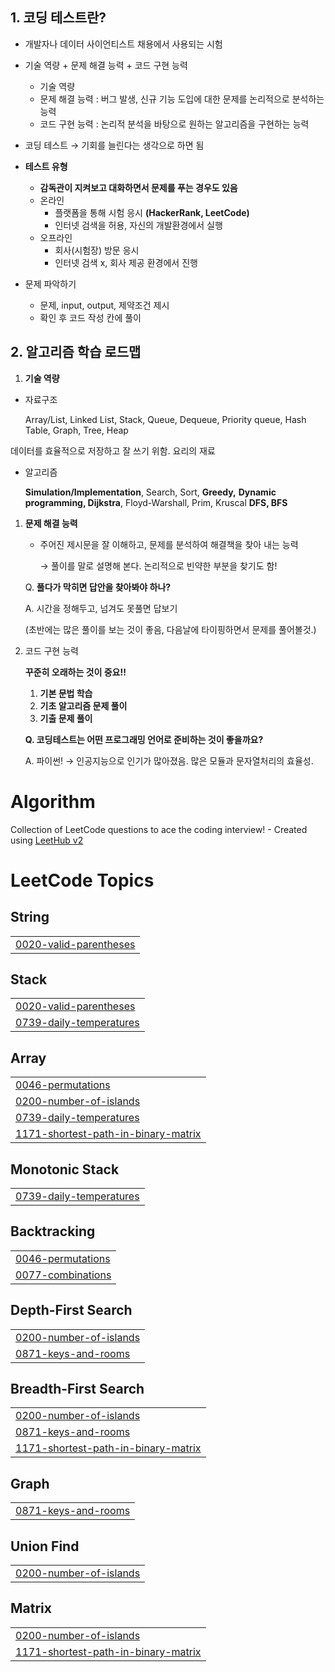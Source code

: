 ## 1. 코딩 테스트란?

- 개발자나 데이터 사이언티스트 채용에서 사용되는 시험
- 기술 역량 + 문제 해결 능력 + 코드 구현 능력
    - 기술 역량
    - 문제 해결 능력 : 버그 발생, 신규 기능 도입에 대한 문제를 논리적으로 분석하는 능력
    - 코드 구현 능력 : 논리적 분석을 바탕으로 원하는 알고리즘을 구현하는 능력
- 코딩 테스트 → 기회를 늘린다는 생각으로 하면 됨
- **테스트 유형**
    - **감독관이 지켜보고 대화하면서 문제를 푸는 경우도 있음**
    - 온라인
        - 플랫폼을 통해 시험 응시 **(HackerRank, LeetCode)**
        - 인터넷 검색을 허용, 자신의 개발환경에서 실행
    - 오프라인
        - 회사(시험장) 방문 응시
        - 인터넷 검색 x, 회사 제공 환경에서 진행

- 문제 파악하기
    - 문제, input, output, 제약조건 제시
    - 확인 후 코드 작성 칸에 풀이
## 2. 알고리즘 학습 로드맵

1. **기술 역량**

- 자료구조
    
    Array/List, Linked List, 
    Stack, Queue, Dequeue, 
    Priority queue, Hash Table,
    Graph, Tree, Heap
    

데이터를 효율적으로 저장하고 잘 쓰기 위함. 요리의 재료

- 알고리즘
    
    **Simulation/Implementation**,
    Search, Sort, **Greedy,**
    **Dynamic programming, Dijkstra**, 
    Floyd-Warshall, Prim, Kruscal
    **DFS, BFS**
    
1. **문제 해결 능력**
    - 주어진 제시문을 잘 이해하고, 문제를 분석하여 해결책을 찾아 내는 능력
        
        → 풀이를 말로 설명해 본다. 논리적으로 빈약한 부분을 찾기도 함!
        
    
    Q. **풀다가 막히면 답안을 찾아봐야 하나?**
    
    A. 시간을 정해두고, 넘겨도 못풀면 답보기 
    
    (초반에는 많은 풀이를 보는 것이 좋음, 다음날에 타이핑하면서 문제를 풀어볼것.)
    
2. 코드 구현 능력
    
    **꾸준히 오래하는 것이 중요!!**
    
    1. **기본 문법 학습**
    2. **기초 알고리즘 문제 풀이**
    3. **기출 문제 풀이**
    
    **Q. 코딩테스트는 어떤 프로그래밍 언어로 준비하는 것이 좋을까요?**
    
    A. 파이썬! → 인공지능으로 인기가 많아졌음. 많은 모듈과 문자열처리의 효율성.

# Algorithm
Collection of LeetCode questions to ace the coding interview! - Created using [LeetHub v2](https://github.com/arunbhardwaj/LeetHub-2.0)

<!---LeetCode Topics Start-->
# LeetCode Topics
## String
|  |
| ------- |
| [0020-valid-parentheses](https://github.com/lee-JunR/Algorithm/tree/master/0020-valid-parentheses) |
## Stack
|  |
| ------- |
| [0020-valid-parentheses](https://github.com/lee-JunR/Algorithm/tree/master/0020-valid-parentheses) |
| [0739-daily-temperatures](https://github.com/lee-JunR/Algorithm/tree/master/0739-daily-temperatures) |
## Array
|  |
| ------- |
| [0046-permutations](https://github.com/lee-JunR/Algorithm/tree/master/0046-permutations) |
| [0200-number-of-islands](https://github.com/lee-JunR/Algorithm/tree/master/0200-number-of-islands) |
| [0739-daily-temperatures](https://github.com/lee-JunR/Algorithm/tree/master/0739-daily-temperatures) |
| [1171-shortest-path-in-binary-matrix](https://github.com/lee-JunR/Algorithm/tree/master/1171-shortest-path-in-binary-matrix) |
## Monotonic Stack
|  |
| ------- |
| [0739-daily-temperatures](https://github.com/lee-JunR/Algorithm/tree/master/0739-daily-temperatures) |
## Backtracking
|  |
| ------- |
| [0046-permutations](https://github.com/lee-JunR/Algorithm/tree/master/0046-permutations) |
| [0077-combinations](https://github.com/lee-JunR/Algorithm/tree/master/0077-combinations) |
## Depth-First Search
|  |
| ------- |
| [0200-number-of-islands](https://github.com/lee-JunR/Algorithm/tree/master/0200-number-of-islands) |
| [0871-keys-and-rooms](https://github.com/lee-JunR/Algorithm/tree/master/0871-keys-and-rooms) |
## Breadth-First Search
|  |
| ------- |
| [0200-number-of-islands](https://github.com/lee-JunR/Algorithm/tree/master/0200-number-of-islands) |
| [0871-keys-and-rooms](https://github.com/lee-JunR/Algorithm/tree/master/0871-keys-and-rooms) |
| [1171-shortest-path-in-binary-matrix](https://github.com/lee-JunR/Algorithm/tree/master/1171-shortest-path-in-binary-matrix) |
## Graph
|  |
| ------- |
| [0871-keys-and-rooms](https://github.com/lee-JunR/Algorithm/tree/master/0871-keys-and-rooms) |
## Union Find
|  |
| ------- |
| [0200-number-of-islands](https://github.com/lee-JunR/Algorithm/tree/master/0200-number-of-islands) |
## Matrix
|  |
| ------- |
| [0200-number-of-islands](https://github.com/lee-JunR/Algorithm/tree/master/0200-number-of-islands) |
| [1171-shortest-path-in-binary-matrix](https://github.com/lee-JunR/Algorithm/tree/master/1171-shortest-path-in-binary-matrix) |
<!---LeetCode Topics End-->